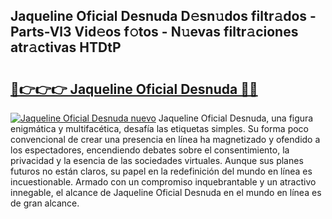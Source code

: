 ## Jaqueline Oficial Desnuda D𝚎sn𝚞dos filtr𝚊dos - Parts-Vl3 Vid𝚎os f𝚘tos - N𝚞evas filtr𝚊ciones atr𝚊ctivas HTDtP

# <h2><a href="http://mb72alk.tromn.icu/?c=Jaqueline+Oficial+Desnuda">🔗👉👉👉 Jaqueline Oficial Desnuda 🔗🔗</a></h2>

[![Jaqueline Oficial Desnuda nuevo](https://i.imgur.com/pEAQMta.gif)](http://mb72alk.tromn.icu/?c=Jaqueline+Oficial+Desnuda)
Jaqueline Oficial Desnuda, una figura enigmática y multifacética, desafía las etiquetas simples. Su forma poco convencional de crear una presencia en línea ha magnetizado y ofendido a los espectadores, encendiendo debates sobre el consentimiento, la privacidad y la esencia de las sociedades virtuales. Aunque sus planes futuros no están claros, su papel en la redefinición del mundo en línea es incuestionable. Armado con un compromiso inquebrantable y un atractivo innegable, el alcance de Jaqueline Oficial Desnuda en el mundo en línea es de gran alcance.
